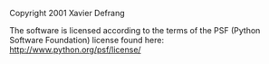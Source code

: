 Copyright 2001 Xavier Defrang

The software is licensed according to the terms of the PSF (Python Software Foundation) license found here: http://www.python.org/psf/license/